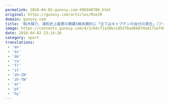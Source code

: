 ```yaml
---
permalink: 2018-04-02-gunosy.com-996948786.html
original: https://gunosy.com/articles/RseJR
domain: gunosy.com
title: '柏木陽介、浦和史上最悪の開幕5戦未勝利に「全てはキャプテンの自分の責任」（フットボールチャンネル） - グノシー'
image: https://contents.gunosy.com/4/3/64c71a38bcc052fbad6687dad171e740_content.jpg
date: 2018-04-02 23:14:26
category: sport
translations: 
 - 'en'
 - 'es'
 - 'de'
 - 'ru'
 - 'fr'
 - 'it'
 - 'zh-CN'
 - 'zh-TW'
 - 'ar'
 - 'pt'
 - 'hy'
---
```


